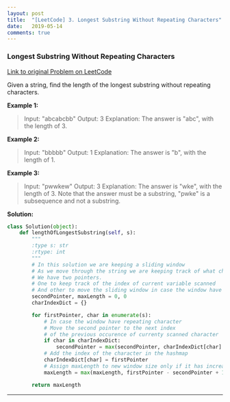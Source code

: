 ```yaml
---
layout: post
title:  "[LeetCode] 3. Longest Substring Without Repeating Characters"
date:   2019-05-14
comments: true
---
```


### Longest Substring Without Repeating Characters

[Link to original Problem on LeetCode](https://leetcode.com/problems/longest-substring-without-repeating-characters/)

Given a string, find the length of the longest substring without repeating characters.

**Example 1:**

>Input: "abcabcbb"
Output: 3
Explanation: The answer is "abc", with the length of 3.

**Example 2:**

>Input: "bbbbb"
Output: 1
Explanation: The answer is "b", with the length of 1.

**Example 3:**

>Input: "pwwkew"
Output: 3
Explanation: The answer is "wke", with the length of 3.
             Note that the answer must be a substring, "pwke" is a subsequence and not a substring.

**Solution:**

```python
class Solution(object):
    def lengthOfLongestSubstring(self, s):
        """
        :type s: str
        :rtype: int
        """
        # In this solution we are keeping a sliding window
        # As we move through the string we are keeping track of what character we have seen using hashmap
        # We have two pointers.
        # One to keep track of the index of current variable scanned
        # And other to move the sliding window in case the window have repeating characters
        secondPointer, maxLength = 0, 0
        charIndexDict = {}

        for firstPointer, char in enumerate(s):
            # In case the window have repeating character
            # Move the second pointer to the next index
            # of the previous occurence of currenty scanned character
            if char in charIndexDict:
                secondPointer = max(secondPointer, charIndexDict[char] + 1)
            # Add the index of the character in the hashmap
            charIndexDict[char] = firstPointer
            # Assign maxLength to new window size only if it has increased
            maxLength = max(maxLength, firstPointer - secondPointer + 1)

        return maxLength
```

<hr><br />
